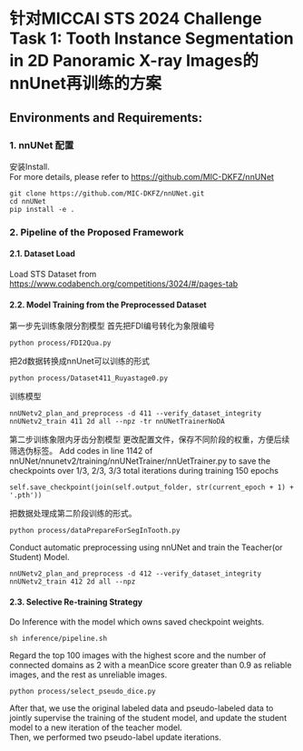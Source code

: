 # 针对MICCAI STS 2024 Challenge Task 1: Tooth Instance Segmentation in 2D Panoramic X-ray Images的nnUnet再训练的方案

## Environments and Requirements:
### 1. nnUNet 配置
安装Install.   
For more details, please refer to https://github.com/MIC-DKFZ/nnUNet  
```
git clone https://github.com/MIC-DKFZ/nnUNet.git
cd nnUNet
pip install -e .
```
### 2. Pipeline of the Proposed Framework
#### 2.1. Dataset Load
Load STS Dataset from https://www.codabench.org/competitions/3024/#/pages-tab

#### 2.2. Model Training from the Preprocessed Dataset

第一步先训练象限分割模型
首先把FDI编号转化为象限编号
```
python process/FDI2Qua.py
```
把2d数据转换成nnUnet可以训练的形式
```
python process/Dataset411_Ruyastage0.py
```
训练模型
```
nnUNetv2_plan_and_preprocess -d 411 --verify_dataset_integrity
nnUNetv2_train 411 2d all --npz -tr nnUNetTrainerNoDA
```

第二步训练象限内牙齿分割模型
更改配置文件，保存不同阶段的权重，方便后续筛选伪标签。
Add codes in line 1142 of nnUNet/nnunetv2/training/nnUNetTrainer/nnUetTrainer.py to save the checkpoints over 1/3, 2/3, 3/3 total iterations during training 150 epochs
```
self.save_checkpoint(join(self.output_folder, str(current_epoch + 1) + '.pth'))
```
把数据处理成第二阶段训练的形式。
```
python process/dataPrepareForSegInTooth.py        
```
Conduct automatic preprocessing using nnUNet and train the Teacher(or Student) Model.
```
nnUNetv2_plan_and_preprocess -d 412 --verify_dataset_integrity
nnUNetv2_train 412 2d all --npz
```
#### 2.3. Selective Re-training Strategy
Do Inference with the model which owns saved checkpoint weights.
```
sh inference/pipeline.sh
```
Regard the top 100 images with the highest score and the number of connected domains as 2 with a meanDice score greater than 0.9 as reliable images, and the rest as unreliable images.
```
python process/select_pseudo_dice.py
```
After that, we use the original labeled data and pseudo-labeled data to jointly supervise the training of the student model, and update the student model to a new iteration of the teacher model.  
Then, we performed two pseudo-label update iterations.


